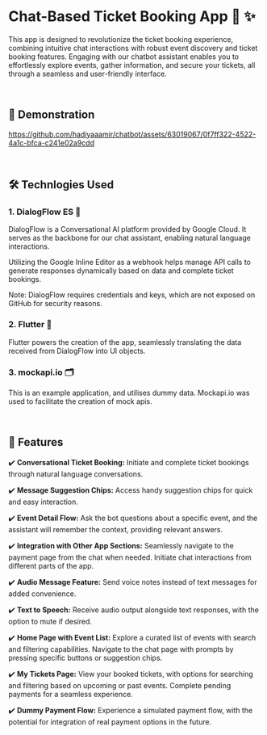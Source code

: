# Chat-Based Ticket Booking App  🎫 ✨

This app is designed to revolutionize the ticket booking experience, combining intuitive chat interactions with robust event discovery and ticket booking features. Engaging with our chatbot assistant enables you to effortlessly explore events, gather information, and secure your tickets, all through a seamless and user-friendly interface.


<br>

##  🎥 Demonstration

https://github.com/hadiyaaamir/chatbot/assets/63019067/0f7ff322-4522-4a1c-bfca-c241e02a9cdd


<br>

## 🛠️ Technlogies Used

### 1. DialogFlow ES 💬 
DialogFlow is a Conversational AI platform provided by Google Cloud. It serves as the backbone for our chat assistant, enabling natural language interactions.

Utilizing the Google Inline Editor as a webhook helps manage API calls to generate responses dynamically based on data and complete ticket bookings. 

Note: DialogFlow requires credentials and keys, which are not exposed on GitHub for security reasons.

### 2. Flutter 📱 
Flutter powers the creation of the app, seamlessly translating the data received from DialogFlow into UI objects. 

### 3. mockapi.io 🗂️ 
This is an example application, and utilises dummy data. Mockapi.io was used to facilitate the creation of mock apis.


<br>


## 🚀 Features 

✔️ **Conversational Ticket Booking:** Initiate and complete ticket bookings through natural language conversations.
  
✔️ **Message Suggestion Chips:** Access handy suggestion chips for quick and easy interaction.

✔️ **Event Detail Flow:** Ask the bot questions about a specific event, and the assistant will remember the context, providing relevant answers.

✔️ **Integration with Other App Sections:** Seamlessly navigate to the payment page from the chat when needed. Initiate chat interactions from different parts of the app.

✔️ **Audio Message Feature:** Send voice notes instead of text messages for added convenience.
  
✔️ **Text to Speech:** Receive audio output alongside text responses, with the option to mute if desired.

✔️ **Home Page with Event List:** Explore a curated list of events with search and filtering capabilities. Navigate to the chat page with prompts by pressing specific buttons or suggestion chips.

✔️ **My Tickets Page:** View your booked tickets, with options for searching and filtering based on upcoming or past events. Complete pending payments for a seamless experience.

✔️ **Dummy Payment Flow:** Experience a simulated payment flow, with the potential for integration of real payment options in the future.
